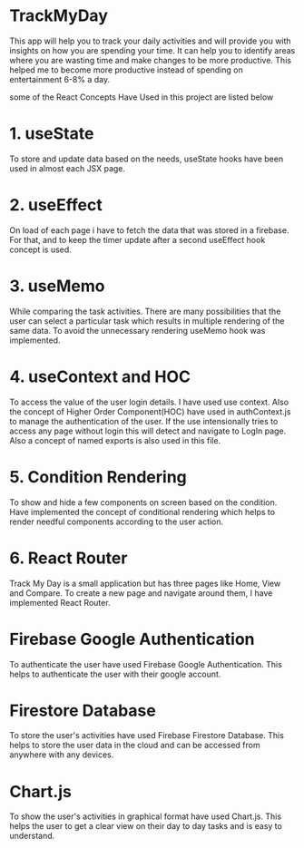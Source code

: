 # TrackMyDay
This app will help you to track your daily activities and will provide you with insights on how you are spending your time. It can help you to identify areas where you are wasting time and make changes to be more productive. This helped me to become more productive instead of spending on entertainment 6-8% a day.

some of the React Concepts Have Used in this project are listed below
# 1. useState
To store and update data based on the needs, useState hooks have been used in almost each JSX page.
# 2. useEffect
On load of each page i have to fetch the data that was stored in a firebase. For that, and to keep the timer update after a second useEffect hook concept is used.
# 3. useMemo
While comparing the task activities. There are many possibilities that the user can select a particular task which results in multiple rendering of the same data. To avoid the unnecessary rendering useMemo hook was implemented.
# 4. useContext and  HOC
To access the value of the user login details. I have used use context. Also the concept of Higher Order Component(HOC) have used in authContext.js to manage the authentication of the user. If the use intensionally tries to access any page without login this will detect and navigate to LogIn page. Also a concept of named exports is also used in this file.
# 5. Condition Rendering 
To show and hide a few components on screen based on the condition. Have implemented the concept of conditional rendering which helps to render needful components according to the user action.
# 6. React Router
Track My Day is a small application but has three pages like Home, View and Compare. To create a new page and navigate around them, I have implemented React Router.


# Firebase Google Authentication
To authenticate the user have used Firebase Google Authentication. This helps to authenticate the user with their google account.
# Firestore Database
To store the user's activities have used Firebase Firestore Database. This helps to store the user data in the cloud and can be accessed from anywhere with any devices.

# Chart.js
To show the user's activities in graphical format have used Chart.js. This helps the user to get a clear view on their day to day tasks and is easy to understand.
